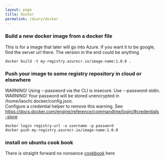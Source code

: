 ```yaml
---
layout: page
title: Docker
permalink: /diary/docker
---
```


### Build a new docker image from a docker file
This is for a image that later will go into Azure. If you want it to be google, find the server url there. The version in the end could be anything
```
docker build -t my-registry.azurecr.io/image-name:1.0.0 .
```
### Push your image to some registry repository in cloud or elsewhere
WARNING! Using --password via the CLI is insecure. Use --password-stdin.  
WARNING! Your password will be stored unencrypted in /home/laoch/.docker/config.json.  
Configure a credential helper to remove this warning. See 
https://docs.docker.com/engine/reference/commandline/login/#credentials-store
```
docker login registry-url -u username -p password
docker push my-registry.azurecr.io/image-name:1.0.0
```
### install on ubuntu cook book
There is straight forward no nonsence [cookbook](https://docs.docker.com/engine/install/ubuntu/) here
